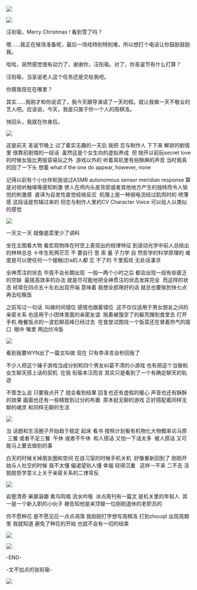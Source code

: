 ![](./images/img_001.png)

![](./images/img_002.jpeg)

汪衔瑜，Merry Christmas ! 看到雪了吗？

嗯……我正在候场准备呢，最后一场戏特别特别难，所以想打个电话让你鼓励鼓励我。

哈哈，突然感觉很有动力了，谢谢你，汪衔瑜。对了，你圣诞节有什么打算？

汪衔瑜，当圣诞老人这个任务还是交给我吧。

你猜我现在在哪里？

其实……我刚才和你说谎了，我今天跟导演请了一天的假。就让我做一天不敬业的艺人吧。应该说，今天，我是只属于你一个人的周棋洛。

快回头，我就在你身后。

![](./images/img_003.jpeg)

这是前天 圣诞节晚上 过了着实无趣的一天后 我把 恋与制作人 下下来 解锁的剧情里 很靠前剧情的一段话  虽然这是个女生向的虚拟养成  但 抛开以前玩secret love的时候女版比男版容易玩之外  游戏以外的 听着耳机里有些酥麻的声音 当时我真的回了一下头 想着 what if the one do appear, however, none

记得以前有个小伙伴和我说过ASMR autonomous sensor meridian response 算是对视听触嗅等感知刺激 使人在颅内头皮背部或者其他地方产生的独特而令人愉悦的刺激感  直译为自发性直觉经络反应  机理上是一种弱电流经过肌肉时的 喷薄感 这段话是剪辑过来的 但恋与制作人里的CV Character Voice 可以给人以类似的感觉

![](./images/img_004.jpeg)

一天又一天 就像是菜里少了调料

坐在主图看大物 看宏观物体在时空上表现出的规律特征 到波动光学中前人总结出的林林总总 十年生死两茫茫 不 要自行 思 索 量 子力学 自 然哲学的科学原理的 难 度是可以使任何一个接触过ta的人都 忘 不了的 千里孤坟 无处话凄凉

全神贯注的状态 毕竟不会长期出现  一般一两个小时之后 都会出现一段有些疲乏的空缺  最提高效率的办法 就是尽可能地把全神贯注的状态发挥完全  而这样的状态 经常在四点五十左右出现开端 意味着 我想全部用好的话 就总也要挨到快七点再去吃晚饭

之前写过一句话  叫做时间错位 感情也跟着错位  这不仅仅适用于男女朋友之间的亲密关系 也适用于小团体里面的亲密友谊  拖着被饿空了的躯壳蹭到食堂去 打开手机 晚餐饭点的一波尬聊高峰已经过去  在食堂试图找一个饭菜还在冒着热气的窗口  眼中 嘴里 两边炒冷饭

![](./images/img_005.jpeg)

看到我要WYN出了一篇文叫做 现在 只有李泽言会秒回我了

不少人把这个锤子游戏当成分别和四个男友纠葛不清的小游戏 也有把这个当做和女生聊天搭上话的契机  在我 衔瑜本汪而言 其实只是看到了一个有确定聊天的轨迹

不管怎么说 只要我点开了 就会看到结果 回复也还有虚假的暖心 声音也还有酥酥的效果 画面也还有一些精致到过分的布置  原本挺无聊的游戏 正好搭配着同样无聊的魂灵 和同样无聊的生活

![](./images/img_006.png)

当 话题和生活圈子开始趋于稳定 起床 看书 按照计划看有机物化大物概率论马原  三餐 或者不足三餐  午休 或者不午休  和人搭话 又怕一下话太多  被人搭话 又可能马上要去做别的事

白天的时候关掉朋友圈和空间 在自习室的时候手机关机  好像重新回到了 刚刚开始与人社交的时候 我不太懂 偏渴望别人懂 幸福 轻得沉重   这样一不来 二不去 活脱脱哲学意义上关于亲密关系的二律背反

![](./images/img_007.jpeg)

岩壑清奇 柴扉袅娜 禽鸟鸣唱 流水吟哦  冰点周刊有一篇文 是机关里的年轻人  其一是一个新入职的小伙子 被告知他是来顶替一位刚刚退休的老职员的

你不愿种花 是不愿见花一点点凋落 我刚刚打字想写周棋洛 打到zhouqil 出现周期里 我就知道 避免了种花的开始 也就不会有一切的结束

![](./images/img_008.jpeg)

![](./images/img_009.png)

-END-

-文不加点的张衔瑜-

![](./images/img_010.jpeg)
